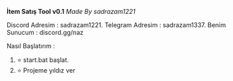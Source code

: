 **İtem Satış Tool v0.1**
*Made By sadrazam1221*

Discord Adresim : sadrazam1221.
Telegram Adresim : sadrazam1337.
Benim Sunucum : discord.gg/naz

Nasıl Başlatırım :

1. ⭐ start.bat başlat.
2. ⭐ Projeme yıldız ver
  
